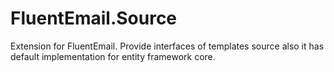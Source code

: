 # FluentEmail.Source
Extension for FluentEmail. Provide interfaces of templates source also it has default implementation for entity framework core.